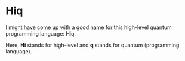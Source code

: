# Hiq

I might have come up with a good name for this high-level quantum programming language: Hiq.

Here, **Hi** stands for high-level and **q** stands for quantum (programming language).